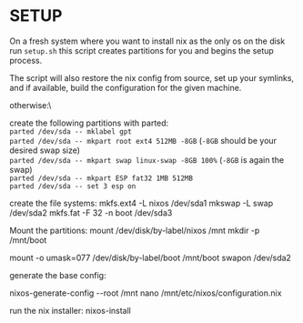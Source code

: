 # SETUP

On a fresh system where you want to install nix as the only os on the disk run `setup.sh` this script creates partitions for you and begins the setup process.

The script will also restore the nix config from source, set up your symlinks,
and if available, build the configuration for the given machine.

otherwise:\

create the following partitions with parted:\
`parted /dev/sda -- mklabel gpt`\
`parted /dev/sda -- mkpart root ext4 512MB -8GB` (`-8GB` should be your desired swap size)\
`parted /dev/sda -- mkpart swap linux-swap -8GB 100%` (`-8GB` is again the swap)\
`parted /dev/sda -- mkpart ESP fat32 1MB 512MB`\
`parted /dev/sda -- set 3 esp on`

create the file systems:
mkfs.ext4 -L nixos /dev/sda1
mkswap -L swap /dev/sda2
mkfs.fat -F 32 -n boot /dev/sda3

Mount the partitions:
mount /dev/disk/by-label/nixos /mnt
mkdir -p /mnt/boot

mount -o umask=077 /dev/disk/by-label/boot /mnt/boot
swapon /dev/sda2

generate the base config:

nixos-generate-config --root /mnt
nano /mnt/etc/nixos/configuration.nix

run the nix installer:
nixos-install
